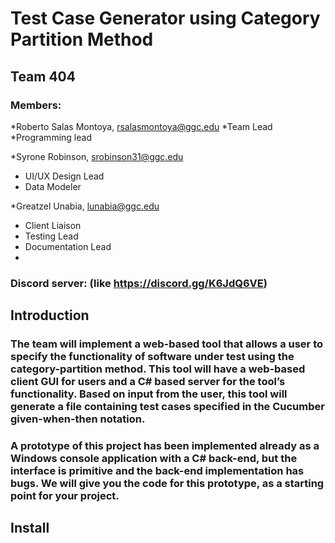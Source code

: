 # Test Case Generator using Category Partition Method

## Team 404

### Members:
*Roberto Salas Montoya, rsalasmontoya@ggc.edu
  *Team Lead
  *Programming lead
  
*Syrone Robinson, srobinson31@ggc.edu
  * UI/UX Design Lead
  * Data Modeler

*Greatzel Unabia, lunabia@ggc.edu
  * Client Liaison
  * Testing Lead
  * Documentation Lead
  * 
### Discord server: (like https://discord.gg/K6JdQ6VE)

## Introduction
### The team will implement a web-based tool that allows a user to specify the functionality of software under test using the category-partition method. This tool will have a web-based client GUI for users and a C# based server for the tool’s functionality. Based on input from the user, this tool will generate a file containing test cases specified in the Cucumber given-when-then notation.
### A prototype of this project has been implemented already as a Windows console application with a C# back-end, but the interface is primitive and the back-end implementation has bugs. We will give you the code for this prototype, as a starting point for your project.

## Install
